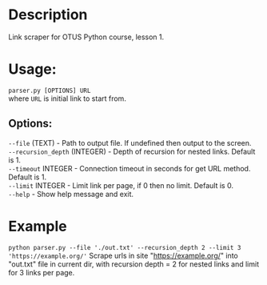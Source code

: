 # Description
Link scraper for OTUS Python course, lesson 1.
# Usage:
`parser.py [OPTIONS] URL`\
where `URL` is initial link to start from.
## Options:
`--file` (TEXT) - Path to output file. If undefined then output to the screen.\
`--recursion_depth` (INTEGER) - Depth of recursion for nested links. Default is 1.\
`--timeout` INTEGER - Connection timeout in seconds for get URL method. Default is 1.\
`--limit` INTEGER - Limit link per page, if 0 then no limit. Default is 0.\
`--help` - Show help message and exit.
# Example
`python parser.py --file './out.txt' --recursion_depth 2 --limit 3 'https://example.org/'`
Scrape urls in site "https://example.org/" into "out.txt" file in current dir, with recursion depth = 2 for nested links and limit for 3 links per page.